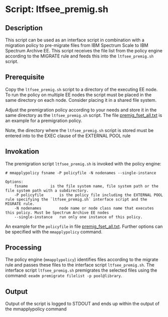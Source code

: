 
# Script: ltfsee_premig.sh

## Description

This script can be used as an interface script in combination with a migration policy to pre-migrate files from IBM Spectrum Scale to IBM Spectrum Archive EE. This script receives the file list from the policy engine according to the MIGRATE rule and feeds this into the `ltfsee_premig.sh` script. 


## Prerequisite

Copy the `ltfsee_premig.sh` script to a directory of the executing EE node. To run the policy on multiple EE nodes the script must be placed in the same directory on each node. Consider placing it in a shared file system. 

Adjust the premigration policy according to your needs and store it in the same directory as the `ltfsee_premig.sh` script. The file [premig_fset_all.txt](premig_fset_all.txt) is an example for a premigration policy. 

Note, the directory where the `ltfsee_premig.sh` script is stored must be entered into to the EXEC clause of the EXTERNAL POOL rule
 

## Invokation

The premigration script `ltfsee_premig.sh` is invoked with the policy engine:


	# mmapplypolicy fsname -P policyfile -N nodenames --single-instance
	
	Options:
		fsname			is the file system name, file system path or the file system path with a subdirectory. 
		-P policyfile		is the policy file including the EXTERNAL POOL rule specifying the `ltfsee_premig.sh` interface script and the MIGRATE rule. 
		-N nodenames		node name or node class name that executes this policy. Must be Spectrum Archive EE nodes
		--single-instance	run only one instance of this policy. 


An example for the `policyfile` in file [premig_fset_all.txt](premig_fset_all.txt). Further options can be specified with the `mmapplypolicy` command. 	


## Processing 

The policy engine (`mmapplypolicy`) identifies files according to the migrate rule and passes these files to the interface script `ltfsee_premig.sh`. The interface script `ltfsee_premig.sh` premigrates the selected files using the command: `eeadm premigrate filelist -p pool@library`. 


## Output

Output of the script is logged to STDOUT and ends up within the output of the mmapplypolicy command


